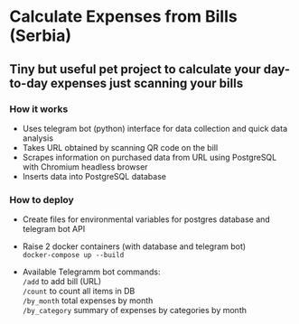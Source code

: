 Calculate Expenses from Bills (Serbia)
==============

## Tiny but useful pet project to calculate your day-to-day expenses just scanning your bills

### How it works
- Uses telegram bot (python) interface for data collection and quick data analysis
- Takes URL obtained by scanning QR code on the bill
- Scrapes information on purchased data from URL using PostgreSQL with Chromium headless browser
- Inserts data into PostgreSQL database

### How to deploy

- Create files for environmental variables for postgres database and telegram bot API

- Raise 2 docker containers (with database and telegram bot) <br>
`docker-compose up --build`

- Available Telegramm bot commands: <br>
`/add`       to add bill (URL) <br>
`/count`     to count all items in DB <br>
`/by_month`  total expenses by month <br>
`/by_category`  summary of expenses by categories by month <br>




